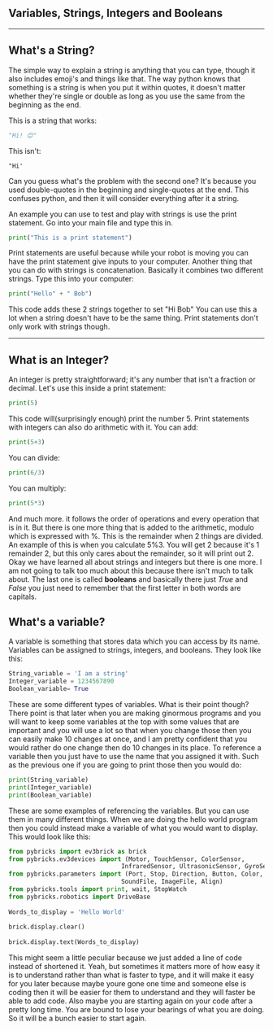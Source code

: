 ## Variables, Strings, Integers and Booleans
***
## What's a String?
The simple way to explain a string is anything that you can type, though it also includes emoji's and things like that. The way python knows that something is a string is when you put it within quotes, it doesn't matter whether they're single or double as long as you use the same from the beginning as the end.
 
This is a string that works:
```python
"Hi! 😊"
```
 
This isn't:
```
"Hi'
```
Can you guess what's the problem with the second one? It's because you used double-quotes in the beginning and single-quotes at the end. This confuses python, and then it will consider everything after it a string.
 
An example you can use to test and play with strings is use the print statement. Go into your main file and type this in.
 
```python
print("This is a print statement")
```
 
Print statements are useful because while your robot is moving you can have the print statement give inputs to your computer. Another thing that you can do with strings is concatenation. Basically it combines two different strings. Type this into your computer:
 
```python
print("Hello" + " Bob")
```
This code adds these 2 strings together to set "Hi Bob" You can use this a lot when a string doesn't have to be the same thing. Print statements don't only work with strings though.
***
## What is an Integer?
 
An integer is pretty straightforward; it's any number that isn't a fraction or decimal. Let's use this inside a print statement:
``` python
print(5)
```
This code will(surprisingly enough) print the number 5. Print statements with integers can also do arithmetic with it.
You can add:
```python
print(5+3)
```
You can divide:
```python
print(6/3)
```
You can multiply:
```python
print(5*3)
```
And much more. it follows the order of operations and every operation that is in it. But there is one more thing that is added to the arithmetic, modulo which is expressed with %. This is the remainder when 2 things are divided. An example of this is when you calculate 5%3. You will get 2 because it's 1 remainder 2, but this only cares about the remainder, so it will print out 2. Okay we have learned all about strings and integers but there is one more. I am not going to talk too much about this because there isn't much to talk about. The last one is called **booleans** and basically there just *True* and *False* you just need to remember that the first letter in both words are capitals.
 
 
## What's a variable?
 
A variable is something that stores data which you can access by its name. Variables can be assigned to strings, integers, and booleans. They look like this:
```python
String_variable = 'I am a string'
Integer_variable = 1234567890
Boolean_variable= True
```
 
These are some different types of variables. What is their point though? There point is that later when you are making ginormous programs and you will want to keep some variables at the top with some values that are important and you will use a lot so that when you change those then you can easily make 10 changes at once, and I am pretty confident that you would rather do one change then do 10 changes in its place.
To reference a variable then you just have to use the name that you assigned it with. Such as the previous one if you are going to print those then you would do:
```python
print(String_variable)
print(Integer_variable)
print(Boolean_variable)
```
These are some examples of referencing the variables. But you can use them in many different things. When we are doing the hello world program then you could instead make a variable of what you would want to display. This would look like this:
```python
from pybricks import ev3brick as brick
from pybricks.ev3devices import (Motor, TouchSensor, ColorSensor,
                               InfraredSensor, UltrasonicSensor, GyroSensor)
from pybricks.parameters import (Port, Stop, Direction, Button, Color,
                               SoundFile, ImageFile, Align)
from pybricks.tools import print, wait, StopWatch
from pybricks.robotics import DriveBase
 
Words_to_display = 'Hello World'
 
brick.display.clear()
 
brick.display.text(Words_to_display)
```
This might seem a little peculiar because we just added a line of code instead of shortened it. Yeah, but sometimes it matters more of how easy it is to understand rather than what is faster to type, and it will make it easy for you later because maybe youre gone one time and someone else is coding then it will be easier for them to understand and they will faster be able to add code. Also maybe you are starting again on your code after a pretty long time. You are bound to lose your bearings of what you are doing. So it will be a bunch easier to start again.
 
<!-- [Click This to Go to the Third Chapter: The Dog Goes,"Bark"](Second_Program.md) -->
 


